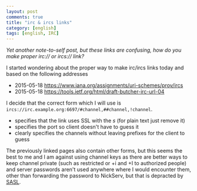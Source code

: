 ```yaml
---
layout: post
comments: true
title: "irc & ircs links"
category: [english]
tags: [english, IRC]
---
```


*Yet another note-to-self post, but these links are confusing, how do you
make proper irc:// or ircs:// link?*

I started wondering about the proper way to make irc/ircs links today and
based on the following addresses

* 2015-05-18 https://www.iana.org/assignments/uri-schemes/prov/ircs
* 2015-05-18 https://tools.ietf.org/html/draft-butcher-irc-url-04

I decide that the correct form which I will use is
`ircs://irc.example.org:6697/#channel,##channel,!channel`.

* specifies that the link uses SSL with the *s* (for plain text just remove
  it)
* specifies the port so client doesn't have to guess it
* clearly specifies the channels without leaving prefixes for the client
  to guess

The previously linked pages also contain other forms, but this seems the
best to me and I am against using channel keys as there are better ways
to keep channel private (such as restricted or +i and +I to authorized
people) and server passwords aren't used anywhere where I would encounter
them, other than forwarding the password to NickServ, but that is depracted
by [SASL](http://ircv3.net/specs/extensions/sasl-3.1.html).
